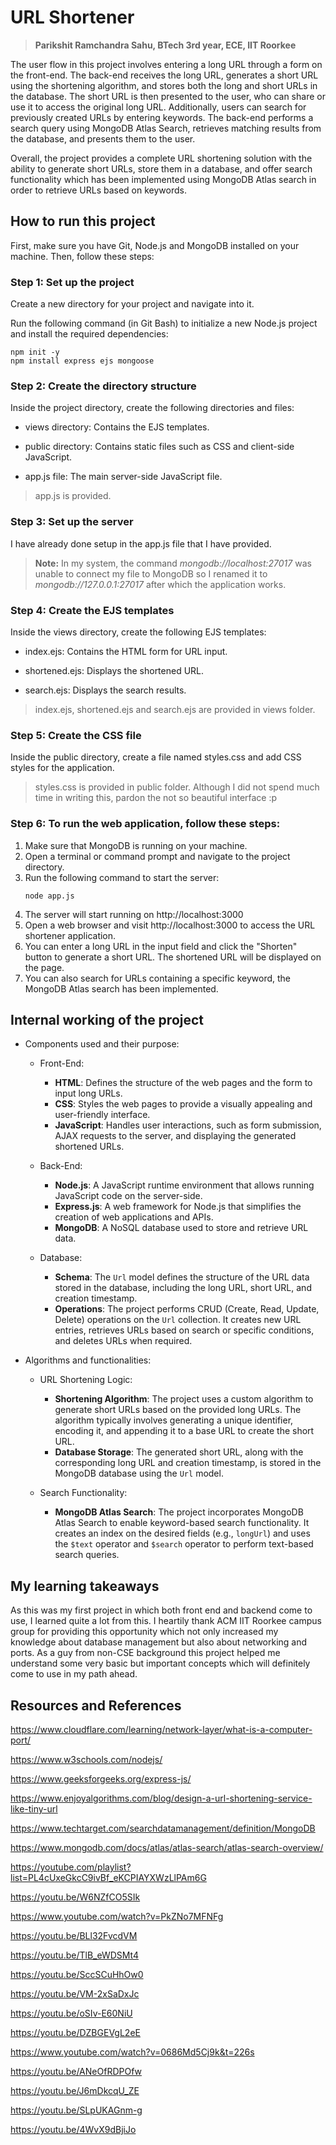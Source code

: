 # URL Shortener
> **Parikshit Ramchandra Sahu, BTech 3rd year, ECE, IIT Roorkee**
 
The user flow in this project involves entering a long URL through a form on the front-end. The back-end receives the long URL, generates a short URL 
using the shortening algorithm, and stores both the long and short URLs in the database. The short URL is then presented to the user, who can share or 
use it to access the original long URL. Additionally, users can search for previously created URLs by entering keywords. The back-end performs a search 
query using MongoDB Atlas Search, retrieves matching results from the database, and presents them to the user.

Overall, the project provides a complete URL shortening solution with the ability to generate short URLs, store them in a database, and offer search 
functionality which has been implemented using MongoDB Atlas search in order to retrieve URLs based on keywords.

## How to run this project
First, make sure you have Git, Node.js and MongoDB installed on your machine. Then, follow these steps:

### Step 1: Set up the project

Create a new directory for your project and navigate into it.

Run the following command (in Git Bash) to initialize a new Node.js project and install the required dependencies:
```
npm init -y
npm install express ejs mongoose
```

### Step 2: Create the directory structure

Inside the project directory, create the following directories and files:

- views directory: Contains the EJS templates.

- public directory: Contains static files such as CSS and client-side JavaScript.

- app.js file: The main server-side JavaScript file.

> app.js is provided.

### Step 3: Set up the server

I have already done setup in the app.js file that I have provided.

> **Note:** In my system, the command _mongodb://localhost:27017_ was unable to connect my file to MongoDB so I renamed it to _mongodb://127.0.0.1:27017_ 
after which the application works.

### Step 4: Create the EJS templates

Inside the views directory, create the following EJS templates:

- index.ejs: Contains the HTML form for URL input.

- shortened.ejs: Displays the shortened URL.

- search.ejs: Displays the search results.

> index.ejs, shortened.ejs and search.ejs are provided in views folder.

### Step 5: Create the CSS file

Inside the public directory, create a file named styles.css and add CSS styles for the application.

> styles.css is provided in public folder. Although I did not spend much time in writing this, pardon the not so beautiful interface :p

### Step 6: To run the web application, follow these steps:
1. Make sure that MongoDB is running on your machine.
2. Open a terminal or command prompt and navigate to the project directory.
3. Run the following command to start the server:
   ```
   node app.js
   ```
4. The server will start running on http://localhost:3000
5. Open a web browser and visit http://localhost:3000 to access the URL shortener application.
6. You can enter a long URL in the input field and click the "Shorten" button to generate a short URL. The shortened URL will be displayed on the page.
7. You can also search for URLs containing a specific keyword, the MongoDB Atlas search has been implemented.

## Internal working of the project
- Components used and their purpose:

   - Front-End:
      - **HTML**: Defines the structure of the web pages and the form to input long URLs.
      - **CSS**: Styles the web pages to provide a visually appealing and user-friendly interface.
      - **JavaScript**: Handles user interactions, such as form submission, AJAX requests to the server, and displaying the generated shortened URLs.

   - Back-End:
      - **Node.js**: A JavaScript runtime environment that allows running JavaScript code on the server-side.
      - **Express.js**: A web framework for Node.js that simplifies the creation of web applications and APIs.
      - **MongoDB**: A NoSQL database used to store and retrieve URL data.

   - Database:
      - **Schema**: The `Url` model defines the structure of the URL data stored in the database, including the long URL, short URL, and creation timestamp.
      - **Operations**: The project performs CRUD (Create, Read, Update, Delete) operations on the `Url` collection. It creates new URL entries, retrieves URLs 
        based on search or specific conditions, and deletes URLs when required.

- Algorithms and functionalities:

   - URL Shortening Logic:
      - **Shortening Algorithm**: The project uses a custom algorithm to generate short URLs based on the provided long URLs. The algorithm typically involves 
        generating a unique identifier, encoding it, and appending it to a base URL to create the short URL.
      - **Database Storage**: The generated short URL, along with the corresponding long URL and creation timestamp, is stored in the MongoDB database using the 
        `Url` model.

   - Search Functionality:
      - **MongoDB Atlas Search**: The project incorporates MongoDB Atlas Search to enable keyword-based search functionality. It creates an index on the desired 
     fields (e.g., `longUrl`) and uses the `$text` operator and `$search` operator to perform text-based search queries.

## My learning takeaways
As this was my first project in which both front end and backend come to use, I learned quite a lot from this. I heartily thank ACM IIT Roorkee campus group for 
providing this opportunity which not only increased my knowledge about database management but also about networking and ports. As a guy from non-CSE 
background this project helped me understand some very basic but important concepts which will definitely come to use in my path ahead. 

## Resources and References
https://www.cloudflare.com/learning/network-layer/what-is-a-computer-port/

https://www.w3schools.com/nodejs/

https://www.geeksforgeeks.org/express-js/

https://www.enjoyalgorithms.com/blog/design-a-url-shortening-service-like-tiny-url

https://www.techtarget.com/searchdatamanagement/definition/MongoDB

https://www.mongodb.com/docs/atlas/atlas-search/atlas-search-overview/

https://youtube.com/playlist?list=PL4cUxeGkcC9ivBf_eKCPIAYXWzLlPAm6G

https://youtu.be/W6NZfCO5SIk

https://www.youtube.com/watch?v=PkZNo7MFNFg

https://youtu.be/BLl32FvcdVM

https://youtu.be/TlB_eWDSMt4

https://youtu.be/SccSCuHhOw0

https://youtu.be/VM-2xSaDxJc

https://youtu.be/oSIv-E60NiU

https://youtu.be/DZBGEVgL2eE

https://www.youtube.com/watch?v=0686Md5Cj9k&t=226s

https://youtu.be/ANeOfRDPOfw

https://youtu.be/J6mDkcqU_ZE

https://youtu.be/SLpUKAGnm-g

https://youtu.be/4WvX9dBjiJo

